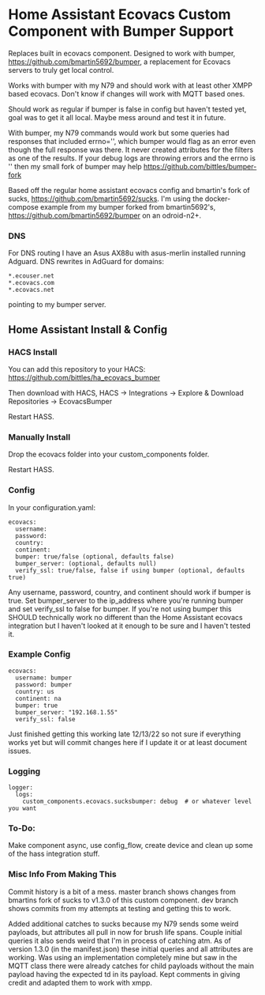 # Home Assistant Ecovacs Custom Component with Bumper Support
Replaces built in ecovacs component.  Designed to work with bumper, https://github.com/bmartin5692/bumper, a replacement for Ecovacs servers to truly get local control.

Works with bumper with my N79 and should work with at least other XMPP based ecovacs.  Don't know if changes will work with MQTT based ones.

Should work as regular if bumper is false in config but haven't tested yet, goal was to get it all local.  Maybe mess around and test it in future.

With bumper, my N79 commands would work but some queries had responses that included errno='', which bumper would flag as an error even though the full response was there. It never created attributes for the filters as one of the results.  If your debug logs are throwing errors and the errno is '' then my small fork of bumper may help https://github.com/bittles/bumper-fork 

Based off the regular home assistant ecovacs config and bmartin's fork of sucks, https://github.com/bmartin5692/sucks. 
I'm using the docker-compose example from my bumper forked from bmartin5692's, https://github.com/bmartin5692/bumper on an odroid-n2+.

### DNS
For DNS routing I have an Asus AX88u with asus-merlin installed running Adguard.  DNS rewrites in AdGuard for domains:
```
*.ecouser.net
*.ecovacs.com
*.ecovacs.net 
```
pointing to my bumper server.

## Home Assistant Install & Config
### HACS Install
You can add this repository to your HACS: https://github.com/bittles/ha_ecovacs_bumper

Then download with HACS, HACS -> Integrations -> Explore & Download Repositories -> EcovacsBumper

Restart HASS.

### Manually Install
Drop the ecovacs folder into your custom_components folder. 

Restart HASS.

### Config
In your configuration.yaml:
```
ecovacs:
  username: 
  password: 
  country: 
  continent: 
  bumper: true/false (optional, defaults false)
  bumper_server: (optional, defaults null)
  verify_ssl: true/false, false if using bumper (optional, defaults true)
```
Any username, password, country, and continent should work if bumper is true.  Set bumper_server to the ip_address where you're running bumper and set verify_ssl to false for bumper.  If you're not using bumper this SHOULD technically work no different than the Home Assistant ecovacs integration but I haven't looked at it enough to be sure and I haven't tested it.

### Example Config
```
ecovacs:
  username: bumper
  password: bumper
  country: us
  continent: na
  bumper: true
  bumper_server: "192.168.1.55"
  verify_ssl: false
```
Just finished getting this working late 12/13/22 so not sure if everything works yet but will commit changes here if I update it or at least document issues.

### Logging
```
logger:
  logs:
    custom_components.ecovacs.sucksbumper: debug  # or whatever level you want
```

### To-Do:
Make component async, use config_flow, create device and clean up some of the hass integration stuff.

### Misc Info From Making This
Commit history is a bit of a mess.  master branch shows changes from bmartins fork of sucks to v1.3.0 of this custom component.  dev branch shows commits from my attempts at testing and getting this to work.

Added additional catches to sucks because my N79 sends some weird payloads, but attributes all pull in now for brush life spans.  Couple initial queries it also sends weird that I'm in process of catching atm.  As of version 1.3.0 (in the manifest.json) these initial queries and all attributes are working.  Was using an implementation completely mine but saw in the MQTT class there were already catches for child payloads without the main payload having the expected td in its payload.  Kept comments in giving credit and adapted them to work with xmpp.